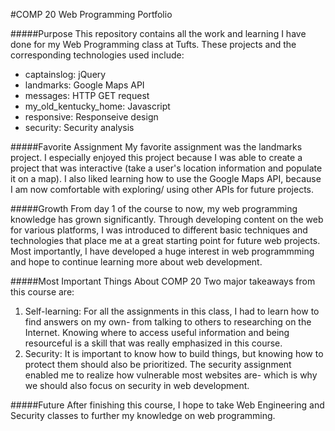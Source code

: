 #COMP 20 Web Programming Portfolio

#####Purpose
This repository contains all the work and learning I have done for my Web Programming class at Tufts. These projects and the corresponding technologies used include:
- captainslog: jQuery
- landmarks: Google Maps API
- messages: HTTP GET request
- my_old_kentucky_home: Javascript
- responsive: Responseive design
- security: Security analysis

#####Favorite Assignment
My favorite assignment was the landmarks project. I especially enjoyed this project because I was able to create a project that was interactive (take a user's location information and populate it on a map). I also liked learning how to use the Google Maps API, because I am now comfortable with exploring/ using other APIs for future projects.

#####Growth
From day 1 of the course to now, my web programming knowledge has grown significantly. Through developing content on the web for various platforms, I was introduced to different basic techniques and technologies that place me at a great starting point for future web projects. Most importantly, I have developed a huge interest in web programmming and hope to continue learning more about web development.

#####Most Important Things About COMP 20
Two major takeaways from this course are:
1. Self-learning: For all the assignments in this class, I had to learn how to find answers on my own- from talking to others to researching on the Internet. Knowing where to access useful information and being resourceful is a skill that was really emphasized in this course.
2. Security: It is important to know how to build things, but knowing how to protect them should also be prioritized. The security assignment enabled me to realize how vulnerable most websites are- which is why we should also focus on security in web development.


#####Future
After finishing this course, I hope to take Web Engineering and Security classes to further my knowledge on web programming.

